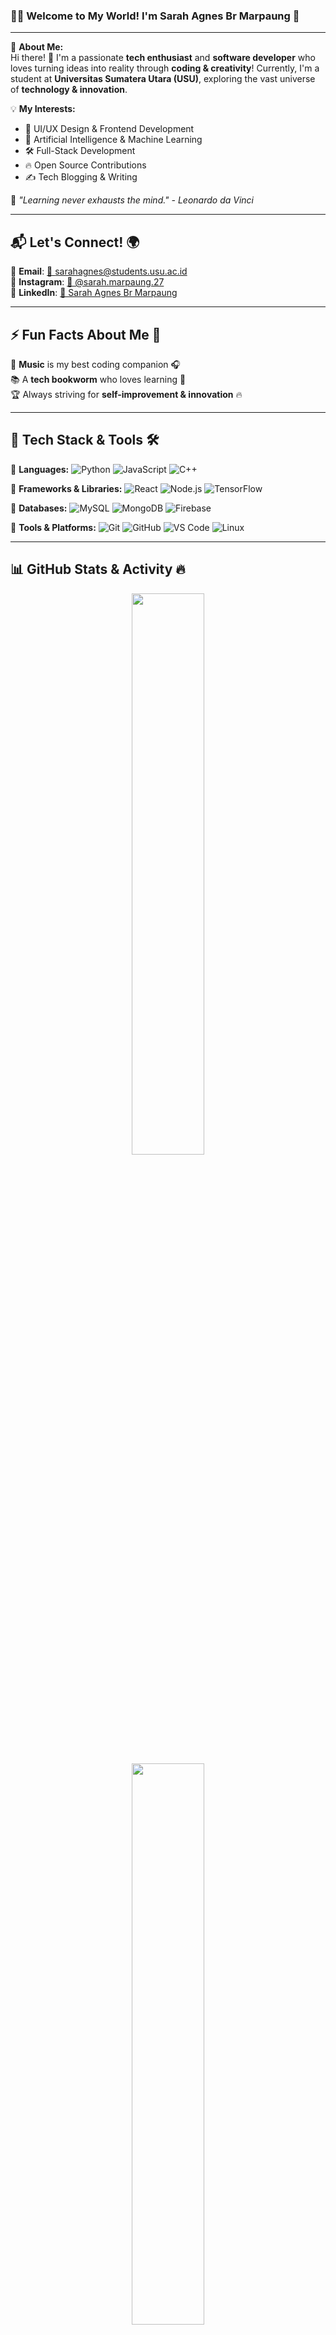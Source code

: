 ### 🎨✨ Welcome to My World! I'm **Sarah Agnes Br Marpaung** 🚀
---

🌟 **About Me:**  
Hi there! 👋 I'm a passionate **tech enthusiast** and **software developer** who loves turning ideas into reality through **coding & creativity**! Currently, I'm a student at **Universitas Sumatera Utara (USU)**, exploring the vast universe of **technology & innovation**.  

💡 **My Interests:**
- 🎨 UI/UX Design & Frontend Development
- 🤖 Artificial Intelligence & Machine Learning
- 🛠️ Full-Stack Development
- 🔥 Open Source Contributions
- ✍️ Tech Blogging & Writing

🚀 _"Learning never exhausts the mind." - Leonardo da Vinci_

---

## 📬 Let's Connect! 🌍
📩 **Email**: [📧 sarahagnes@students.usu.ac.id](mailto:sarahagnes@students.usu.ac.id)  
📸 **Instagram**: [🌟 @sarah.marpaung.27](https://www.instagram.com/sarah.marpaung.27/)  
💼 **LinkedIn**: [💼 Sarah Agnes Br Marpaung](https://www.linkedin.com/in/sarah-agnes-br-marpaung-863414327/)  

---

## ⚡ Fun Facts About Me 🎉
🎵 **Music** is my best coding companion 🎧  
📚 A **tech bookworm** who loves learning 📖  
🏆 Always striving for **self-improvement & innovation** 🔥  

---

## 🚀 Tech Stack & Tools 🛠️

🔹 **Languages:** ![Python](https://img.shields.io/badge/-Python-3776AB?style=flat&logo=python&logoColor=white) ![JavaScript](https://img.shields.io/badge/-JavaScript-F7DF1E?style=flat&logo=javascript&logoColor=black) ![C++](https://img.shields.io/badge/-C++-00599C?style=flat&logo=c%2B%2B&logoColor=white)

🔹 **Frameworks & Libraries:** ![React](https://img.shields.io/badge/-React-61DAFB?style=flat&logo=react&logoColor=black) ![Node.js](https://img.shields.io/badge/-Node.js-339933?style=flat&logo=node.js&logoColor=white) ![TensorFlow](https://img.shields.io/badge/-TensorFlow-FF6F00?style=flat&logo=tensorflow&logoColor=white)

🔹 **Databases:** ![MySQL](https://img.shields.io/badge/-MySQL-4479A1?style=flat&logo=mysql&logoColor=white) ![MongoDB](https://img.shields.io/badge/-MongoDB-47A248?style=flat&logo=mongodb&logoColor=white) ![Firebase](https://img.shields.io/badge/-Firebase-FFCA28?style=flat&logo=firebase&logoColor=black)

🔹 **Tools & Platforms:** ![Git](https://img.shields.io/badge/-Git-F05032?style=flat&logo=git&logoColor=white) ![GitHub](https://img.shields.io/badge/-GitHub-181717?style=flat&logo=github&logoColor=white) ![VS Code](https://img.shields.io/badge/-VS%20Code-007ACC?style=flat&logo=visual-studio-code&logoColor=white) ![Linux](https://img.shields.io/badge/-Linux-FCC624?style=flat&logo=linux&logoColor=black)

---

## 📊 GitHub Stats & Activity 🔥
<div align="center"> <img src="https://github-readme-streak-stats.herokuapp.com?user=SarahAMarpaung&theme=tokyonight&hide_border=true" width="48%" /> </div>
    
<div align="center"> <img src="https://github-readme-stats.vercel.app/api/top-langs/?username=SarahAMarpaung&layout=compact&theme=tokyonight&hide_border=true" width="48%" /> </div>

---

🔥 _"Code. Create. Innovate!"_ 🔥

💬 **Let's collaborate & build something amazing together!** 🚀
